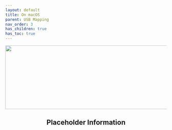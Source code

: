 ```yaml
---
layout: default
title: On macOS
parent: USB Mapping
nav_order: 3
has_children: true
has_toc: true
---
```


<style>
  .next-button-container {
      text-align: right;
    }

  .next-button {
      top: 0px;
      bottom: 0px;
      left: 0px;
      right: 0px;
  }
</style>

<p align="center">
  <img width="650" height="200" src="../../../../assets/Header-UsingDarwin.png">
</p>

<h2 align="center">Placeholder Information</h2>
